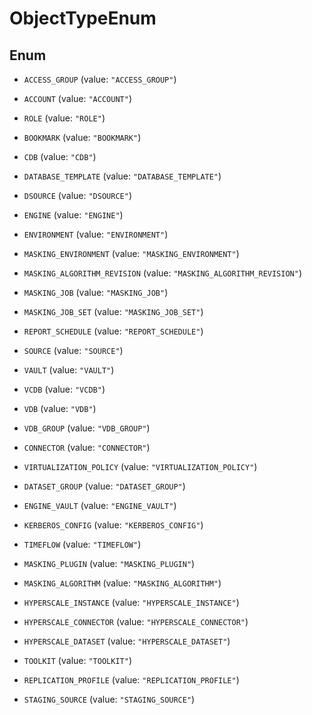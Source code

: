 

# ObjectTypeEnum

## Enum


* `ACCESS_GROUP` (value: `"ACCESS_GROUP"`)

* `ACCOUNT` (value: `"ACCOUNT"`)

* `ROLE` (value: `"ROLE"`)

* `BOOKMARK` (value: `"BOOKMARK"`)

* `CDB` (value: `"CDB"`)

* `DATABASE_TEMPLATE` (value: `"DATABASE_TEMPLATE"`)

* `DSOURCE` (value: `"DSOURCE"`)

* `ENGINE` (value: `"ENGINE"`)

* `ENVIRONMENT` (value: `"ENVIRONMENT"`)

* `MASKING_ENVIRONMENT` (value: `"MASKING_ENVIRONMENT"`)

* `MASKING_ALGORITHM_REVISION` (value: `"MASKING_ALGORITHM_REVISION"`)

* `MASKING_JOB` (value: `"MASKING_JOB"`)

* `MASKING_JOB_SET` (value: `"MASKING_JOB_SET"`)

* `REPORT_SCHEDULE` (value: `"REPORT_SCHEDULE"`)

* `SOURCE` (value: `"SOURCE"`)

* `VAULT` (value: `"VAULT"`)

* `VCDB` (value: `"VCDB"`)

* `VDB` (value: `"VDB"`)

* `VDB_GROUP` (value: `"VDB_GROUP"`)

* `CONNECTOR` (value: `"CONNECTOR"`)

* `VIRTUALIZATION_POLICY` (value: `"VIRTUALIZATION_POLICY"`)

* `DATASET_GROUP` (value: `"DATASET_GROUP"`)

* `ENGINE_VAULT` (value: `"ENGINE_VAULT"`)

* `KERBEROS_CONFIG` (value: `"KERBEROS_CONFIG"`)

* `TIMEFLOW` (value: `"TIMEFLOW"`)

* `MASKING_PLUGIN` (value: `"MASKING_PLUGIN"`)

* `MASKING_ALGORITHM` (value: `"MASKING_ALGORITHM"`)

* `HYPERSCALE_INSTANCE` (value: `"HYPERSCALE_INSTANCE"`)

* `HYPERSCALE_CONNECTOR` (value: `"HYPERSCALE_CONNECTOR"`)

* `HYPERSCALE_DATASET` (value: `"HYPERSCALE_DATASET"`)

* `TOOLKIT` (value: `"TOOLKIT"`)

* `REPLICATION_PROFILE` (value: `"REPLICATION_PROFILE"`)

* `STAGING_SOURCE` (value: `"STAGING_SOURCE"`)



